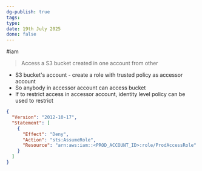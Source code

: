 ```yaml
---
dg-publish: true
tags: 
type: 
date: 19th July 2025
done: false
---
```


#iam
> Access a S3 bucket created in one account from other

- S3 bucket's account - create a role with trusted policy as accessor account
- So anybody in accessor account can access bucket
- If to restrict access in accessor account, identity level policy can be used to restrict

```json
{
  "Version": "2012-10-17",
  "Statement": [
    {
      "Effect": "Deny",
      "Action": "sts:AssumeRole",
      "Resource": "arn:aws:iam::<PROD_ACCOUNT_ID>:role/ProdAccessRole"
    }
  ]
}

```